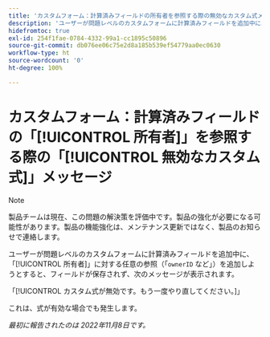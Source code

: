 ```yaml
---
title: 'カスタムフォーム：計算済みフィールドの所有者を参照する際の無効なカスタム式メッセージ'
description: 'ユーザーが問題レベルのカスタムフォームに計算済みフィールドを追加中に、所有者に対する任意の参照（「ownerID など」）を追加しようとすると、フィールドが保存されず、次のメッセージが表示されます。カスタム式が無効です。もう一度やり直してください'
hidefromtoc: true
exl-id: 254f1fae-0784-4332-99a1-cc1895c50896
source-git-commit: db076ee06c75e2d8a185b539ef54779aa0ec0630
workflow-type: ht
source-wordcount: '0'
ht-degree: 100%

---
```


# カスタムフォーム：計算済みフィールドの「[!UICONTROL 所有者]」を参照する際の「[!UICONTROL 無効なカスタム式]」メッセージ

>[!NOTE]
>
>製品チームは現在、この問題の解決策を評価中です。製品の強化が必要になる可能性があります。製品の機能強化は、メンテナンス更新ではなく、製品のお知らせで連絡します。

<!--
>[!NOTE]
>
>This issue was fixed on December 1, 2022.
-->

ユーザーが問題レベルのカスタムフォームに計算済みフィールドを追加中に、「[!UICONTROL 所有者]」に対する任意の参照（「`ownerID` など」）を追加しようとすると、フィールドが保存されず、次のメッセージが表示されます。

「[!UICONTROL カスタム式が無効です。もう一度やり直してください。]」

これは、式が有効な場合でも発生します。

_最初に報告されたのは 2022年11月8日です。_
